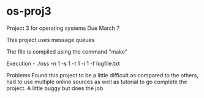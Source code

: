 # os-proj3
Project 3 for operating systems
Due March 7

This project uses message queues

The file is compiled using the command "make"

Execution - ./oss -n 1 -s 1 -t 1 -i 1 -f logfile.txt  


Problems
Found this project to be a little difficult as compared to the others, had to use multiple online sources as well as tutorial to go complete the project. A little buggy but does the job
